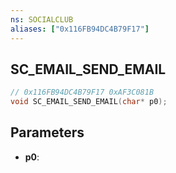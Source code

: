 ```yaml
---
ns: SOCIALCLUB
aliases: ["0x116FB94DC4B79F17"]
---
```

## SC_EMAIL_SEND_EMAIL

```c
// 0x116FB94DC4B79F17 0xAF3C081B
void SC_EMAIL_SEND_EMAIL(char* p0);
```


## Parameters
* **p0**: 

